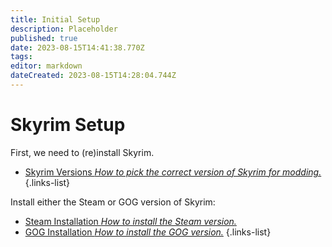 ```yaml
---
title: Initial Setup
description: Placeholder
published: true
date: 2023-08-15T14:41:38.770Z
tags: 
editor: markdown
dateCreated: 2023-08-15T14:28:04.744Z
---
```


# Skyrim Setup

First, we need to (re)install Skyrim.

- [Skyrim Versions *How to pick the correct version of Skyrim for modding.*](/getting-started/initial-setup/skyrim-versions)
{.links-list}

Install either the Steam or GOG version of Skyrim:

- [Steam Installation *How to install the Steam version.*](/getting-started/initial-setup/steam)
- [GOG Installation *How to install the GOG version.*](/getting-started/initial-setup/gog)
{.links-list}